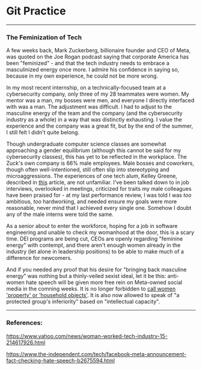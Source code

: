 # Git Practice

---

### The Feminization of Tech

A few weeks back, Mark Zuckerberg, billionaire founder and CEO of Meta, was quoted on the Joe Rogan podcast saying that corporate America has been "feminized" - and that the tech industry needs to embrace a masculinized energy once more. I admire his confidence in saying so, because in my own experience, he could not be more wrong. 

In my most recent internship, on a technically-focused team at a cybersecurity company, only three of my 28 teammates were women. My mentor was a man, my bosses were men, and everyone I directly interfaced with was a man. The adjustment was difficult. I had to adjust to the masculine energy of the team and the company (and the cybersecurity industry as a whole) in a way that was distinctly exhausting. I value the experience and the company was a great fit, but by the end of the summer, I still felt I didn't quite belong. 

Though undergraduate computer science classes are somewhat approaching a gender equilibrium (although this cannot be said for my cybersecurity classes), this has yet to be reflected in the workplace. The Zuck's own company is 66% male employees. Male bosses and coworkers, though often well-intentioned, still often slip into stereotyping and microaggressions. The experiences of one tech alum, Kelley Greene, described in [this](https://www.yahoo.com/news/woman-worked-tech-industry-15-214617926.html) article, are not unfamiliar. I've been talked down to in job interviews, overlooked in meetings, criticized for traits my male colleagues have been praised for - at my last performance review, I was told I was *too* ambitious, *too* hardworking, and needed ensure my goals were more reasonable, never mind that I achieved every single one. Somehow I doubt any of the male interns were told the same. 

As a senior about to enter the workforce, hoping for a job in software engineering and unable to check my womanhood at the door, this is a scary time. DEI programs are being cut, CEOs are openly regarding "feminine energy" with contempt, and there aren't enough women already in the industry (let alone in leadership positions) to be able to make much of a difference for newcomers. 

And if you needed any proof that his desire for "bringing back masculine energy" was nothing but a thinly-veiled sexist ideal, let it be this: anti-women hate speech will be given more free rein on Meta-owned social media in the comning weeks. It is no longer forbidden to [call women 'property' or 'household objects'](https://www.the-independent.com/tech/facebook-meta-announcement-fact-checking-hate-speech-b2675594.html). It is also now allowed to speak of "a protected group's inferiority" based on "intellectual capacity". 

---

### References:

https://www.yahoo.com/news/woman-worked-tech-industry-15-214617926.html

https://www.the-independent.com/tech/facebook-meta-announcement-fact-checking-hate-speech-b2675594.html